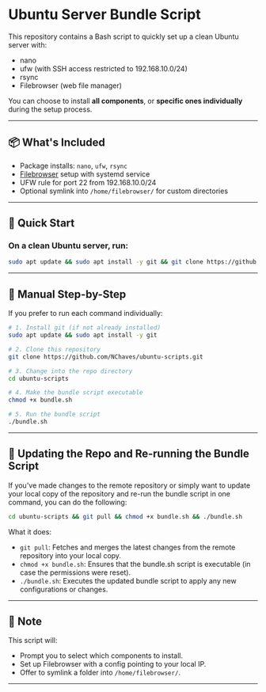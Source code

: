 
# Ubuntu Server Bundle Script

This repository contains a Bash script to quickly set up a clean Ubuntu server with:

- nano
- ufw (with SSH access restricted to 192.168.10.0/24)
- rsync
- Filebrowser (web file manager)

You can choose to install **all components**, or **specific ones individually** during the setup process.

---

## 📦 What's Included

- Package installs: `nano`, `ufw`, `rsync`
- [Filebrowser](https://filebrowser.org/) setup with systemd service
- UFW rule for port 22 from 192.168.10.0/24
- Optional symlink into `/home/filebrowser/` for custom directories

---

## 🚀 Quick Start

### On a clean Ubuntu server, run:

```bash
sudo apt update && sudo apt install -y git && git clone https://github.com/NChaves/ubuntu-scripts.git && cd ubuntu-scripts && chmod +x bundle.sh && ./bundle.sh
```

---

## 🔧 Manual Step-by-Step

If you prefer to run each command individually:

```bash
# 1. Install git (if not already installed)
sudo apt update && sudo apt install -y git

# 2. Clone this repository
git clone https://github.com/NChaves/ubuntu-scripts.git

# 3. Change into the repo directory
cd ubuntu-scripts

# 4. Make the bundle script executable
chmod +x bundle.sh

# 5. Run the bundle script
./bundle.sh
```

---
## 📝 Updating the Repo and Re-running the Bundle Script

If you've made changes to the remote repository or simply want to update your local copy of the repository and re-run the bundle script in one command, you can do the following:
```bash
cd ubuntu-scripts && git pull && chmod +x bundle.sh && ./bundle.sh
```

What it does:

- `git pull`: Fetches and merges the latest changes from the remote repository into your local copy.
- `chmod +x bundle.sh`: Ensures that the bundle.sh script is executable (in case the permissions were reset).
- `./bundle.sh`: Executes the updated bundle script to apply any new configurations or changes.

---

## 🔐 Note

This script will:

- Prompt you to select which components to install.
- Set up Filebrowser with a config pointing to your local IP.
- Offer to symlink a folder into `/home/filebrowser/`.

---
